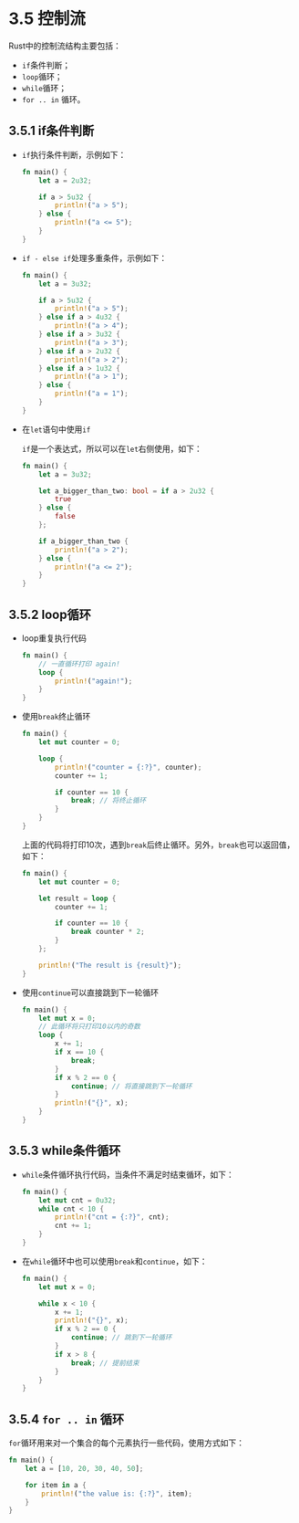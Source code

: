 # 3.5 控制流

Rust中的控制流结构主要包括：

- `if`条件判断；
- `loop`循环；
- `while`循环；
- `for .. in` 循环。

## 3.5.1 if条件判断

- `if`执行条件判断，示例如下：

    ```rust
    fn main() {
        let a = 2u32;

        if a > 5u32 {
            println!("a > 5");
        } else {
            println!("a <= 5");
        }
    }
    ```

- `if - else if`处理多重条件，示例如下：

    ```rust
    fn main() {
        let a = 3u32;

        if a > 5u32 {
            println!("a > 5");
        } else if a > 4u32 {
            println!("a > 4");
        } else if a > 3u32 {
            println!("a > 3");
        } else if a > 2u32 {
            println!("a > 2");
        } else if a > 1u32 {
            println!("a > 1");
        } else {
            println!("a = 1");
        }
    }
    ```

- 在`let`语句中使用`if`

   `if`是一个表达式，所以可以在`let`右侧使用，如下：

    ```rust
    fn main() {
        let a = 3u32;

        let a_bigger_than_two: bool = if a > 2u32 {
            true
        } else {
            false
        };

        if a_bigger_than_two {
            println!("a > 2");
        } else {
            println!("a <= 2");
        }
    }
    ```

## 3.5.2 loop循环

- loop重复执行代码

    ```rust
    fn main() {
        // 一直循环打印 again!
        loop {
            println!("again!");
        }
    }
    ```

- 使用`break`终止循环

    ```rust
    fn main() {
        let mut counter = 0;

        loop {
            println!("counter = {:?}", counter);
            counter += 1;

            if counter == 10 {
                break; // 将终止循环
            }
        }
    }
    ```

    上面的代码将打印10次，遇到`break`后终止循环。另外，`break`也可以返回值，如下：

    ```rust
    fn main() {
        let mut counter = 0;

        let result = loop {
            counter += 1;

            if counter == 10 {
                break counter * 2;
            }
        };

        println!("The result is {result}");
    }
    ```

- 使用`continue`可以直接跳到下一轮循环

    ```rust
    fn main() {
        let mut x = 0;
        // 此循环将只打印10以内的奇数
        loop {
            x += 1;
            if x == 10 {
                break;
            }
            if x % 2 == 0 {
                continue; // 将直接跳到下一轮循环
            }
            println!("{}", x);
        }
    }
    ```

## 3.5.3 while条件循环

- `while`条件循环执行代码，当条件不满足时结束循环，如下：

    ```rust
    fn main() {
        let mut cnt = 0u32;
        while cnt < 10 {
            println!("cnt = {:?}", cnt);
            cnt += 1;
        }
    }
    ```

- 在`while`循环中也可以使用`break`和`continue`，如下：

    ```rust
    fn main() {
        let mut x = 0;

        while x < 10 {
            x += 1;
            println!("{}", x);
            if x % 2 == 0 {
                continue; // 跳到下一轮循环
            }
            if x > 8 {
                break; // 提前结束
            }
        }
    }
    ```

## 3.5.4 `for .. in` 循环

`for`循环用来对一个集合的每个元素执行一些代码，使用方式如下：

```rust
fn main() {
    let a = [10, 20, 30, 40, 50];

    for item in a {
        println!("the value is: {:?}", item);
    }
}
```
